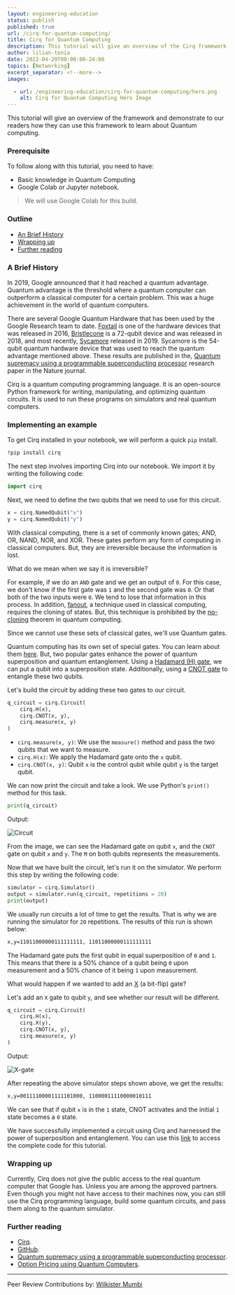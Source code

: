 ```yaml
---
layout: engineering-education
status: publish
published: true
url: /cirq-for-quantum-computing/
title: Cirq for Quantum Computing
description: This tutorial will give an overview of the Cirq framework and demonstrate how one can use it to learn about Quantum computing.
author: lilian-tonia
date: 2022-04-20T00:00:00-24:00
topics: [Networking]
excerpt_separator: <!--more-->
images:

  - url: /engineering-education/cirq-for-quantum-computing/hero.png 
    alt: Cirq for Quantum Computing Hero Image
---
```

This tutorial will give an overview of the framework and demonstrate to our readers how they can use this framework to learn about Quantum computing.
<!--more-->

### Prerequisite
To follow along with this tutorial, you need to have:
- Basic knowledge in Quantum Computing
- Google Colab or Jupyter notebook.
> We will use Google Colab for this build.  

### Outline
- [An Brief History](#a-brief-history)
- [Wrapping up](#wrapping-up)
- [Further reading](#further-reading)

### A Brief History 
In 2019, Google announced that it had reached a quantum advantage. Quantum advantage is the threshold where a quantum computer can outperform a classical computer for a certain problem. This was a huge achievement in the world of quantum computers.

There are several Google Quantum Hardware that has been used by the Google Research team to date. [Foxtail](https://quantumai.google/cirq/google/devices#foxtail) is one of the hardware devices that was released in 2016, [Bristlecone](https://quantumai.google/cirq/google/devices#bristlecone) is a 72-qubit device and was released in 2018, and most recently, [Sycamore](https://quantumai.google/cirq/google/devices#sycamore) released in 2019. Sycamore is the 54-qubit quantum hardware device that was used to reach the quantum advantage mentioned above. These results are published in the, [Quantum supremacy using a programmable superconducting processor](https://www.nature.com/articles/s41586-019-1666-5) research paper in the Nature journal.  

Cirq is a quantum computing programming language. It is an open-source Python framework for writing, manipulating, and optimizing quantum circuits. It is used to run these programs on simulators and real quantum computers. 

### Implementing an example
To get Cirq installed in your notebook, we will perform a quick `pip` install.

```bash
!pip install cirq
```
The next step involves importing Cirq into our notebook. We import it by writing the following code:

```python
import cirq
```
Next, we need to define the two qubits that we need to use for this circuit.

```python
x = cirq.NamedQubit("x")
y = cirq.NamedQubit("y")
```
With classical computing, there is a set of commonly known gates; AND, OR, NAND, NOR, and XOR. These gates perform any form of computing in classical computers. But, they are irreversible because the information is lost.

What do we mean when we say it is irreversible?

For example, if we do an `AND` gate and we get an output of `0`. For this case, we don't know if the first gate was `1` and the second gate was `0`. Or that both of the two inputs were `0`. We tend to lose that information in this process.
In addition, [fanout](https://en.wikipedia.org/wiki/Fan-out), a technique used in classical computing, requires the cloning of states. But, this technique is prohibited by the [no-cloning](https://en.wikipedia.org/wiki/No-cloning_theorem) theorem in quantum computing. 
 
Since we cannot use these sets of classical gates, we'll use Quantum gates. 

Quantum computing has its own set of special gates. You can learn about them [here](https://en.wikipedia.org/wiki/Quantum_logic_gate). But, two popular gates enhance the power of quantum superposition and quantum entanglement. Using a [Hadamard (H) gate](https://www.quantum-inspire.com/kbase/hadamard/), we can put a qubit into a superposition state. Additionally, using a [CNOT gate](https://www.quantum-inspire.com/kbase/cnot/) to entangle these two qubits.

Let's build the circuit by adding these two gates to our circuit.

```python
q_circuit = cirq.Circuit(
    cirq.H(x),
    cirq.CNOT(x, y),
    cirq.measure(x, y)
)
```
- `cirq.measure(x, y)`: We use the `measure()` method and pass the two qubits that we want to measure.
- `cirq.H(x)`: We apply the Hadamard gate onto the `x` qubit.
- `cirq.CNOT(x, y)`: Qubit `x` is the control qubit while qubit `y` is the target qubit.

We can now print the circuit and take a look. We use Python's `print()` method for this task.

```python
print(q_circuit)
```
Output:

![Circuit](/engineering-education/cirq-for-quantum-computing/circuit.jpg)

From the image, we can see the Hadamard gate on qubit `x`, and the `CNOT` gate on qubit `x` and `y`. The `M` on both qubits represents the measurements.

Now that we have built the circuit, let's run it on the simulator. We perform this step by writing the following code:

```python
simulator = cirq.Simulator()
output = simulator.run(q_circuit, repetitions = 20)
print(output)
```
We usually run circuits a lot of time to get the results. That is why we are running the simulator for `20` repetitions. The results of this run is shown below:

```bash
x,y=11011000000111111111, 11011000000111111111
```
The Hadamard gate puts the first qubit in equal superposition of `0` and `1`. This means that there is a 50% chance of a qubit being `0` upon measurement and a 50% chance of it being `1` upon measurement.

What would happen if we wanted to add an [X](https://qiskit.org/textbook/ch-states/single-qubit-gates.html#xgate) (a bit-flip) gate? 

Let's add an `X` gate to qubit `y`, and see whether our result will be different.

```python
q_circuit = cirq.Circuit(
    cirq.H(x),
    cirq.X(y),
    cirq.CNOT(x, y),
    cirq.measure(x, y)
)
```
Output:

![X-gate](/engineering-education/cirq-for-quantum-computing/x-gate.jpg)

After repeating the above simulator steps shown above, we get the results:

```bash
x,y=00111100001111101000, 11000011110000010111
```
We can see that if qubit `x` is in the `1` state, CNOT activates and the initial `1` state becomes a `0` state.

We have successfully implemented a circuit using Cirq and harnessed the power of superposition and entanglement. You can use this [link](https://colab.research.google.com/drive/1hi-dVmcLkE3NQZS_E407vKyizdpzLIF-?usp=sharing) to access the complete code for this tutorial.

### Wrapping up
Currently, Cirq does not give the public access to the real quantum computer that Google has. Unless you are among the approved partners. Even though you might not have access to their machines now, you can still use the Cirq programming language, build some quantum circuits, and pass them along to the quantum simulator. 

### Further reading
- [Cirq](https://quantumai.google/cirq).
- [GitHub](https://github.com/quantumlib/cirq).
- [Quantum supremacy using a programmable superconducting processor](https://www.nature.com/articles/s41586-019-1666-5).
- [Option Pricing using Quantum Computers](https://arxiv.org/pdf/1905.02666.pdf).

---
Peer Review Contributions by: [Wilkister Mumbi](/engineering-education/authors/wilkister-mumbi/)
